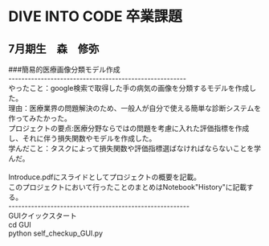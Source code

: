 # DIVE INTO CODE 卒業課題
## 7月期生　森　修弥
###簡易的医療画像分類モデル作成<br>
-------------------------------------------------------<br>
やったこと：google検索で取得した手の病気の画像を分類するモデルを作成した。<br>
理由：医療業界の問題解決のため、一般人が自分で使える簡単な診断システムを作ってみたかった。<br>
プロジェクトの要点:医療分野ならではの問題を考慮に入れた評価指標を作成し、それに伴う損失関数やモデルを作成した。<br>
学んだこと：タスクによって損失関数や評価指標選ばなければならないことを学んだ。<br>
<br>
Introduce.pdfにスライドとしてプロジェクトの概要を記載。<br>
このプロジェクトにおいて行ったことのまとめはNotebook"History"に記載する。<br>
--------------------------------------------------------<br>
GUIクイックスタート<br>
cd GUI<br>
python self_checkup_GUI.py<br>

